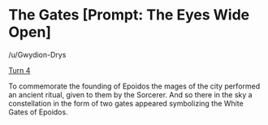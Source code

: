 # The Gates [Prompt: The Eyes Wide Open]

/u/Gwydion-Drys

[Turn 4](https://old.reddit.com/r/GodhoodWB/comments/fsee67/endless_pantheon_turn_4/fm5s8wo/)

To commemorate the founding of Epoidos the mages of the city performed an ancient ritual, given to them by the Sorcerer. And so there in the sky a constellation in the form of two gates appeared symbolizing the White Gates of Epoidos.

